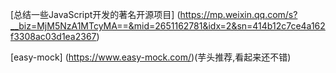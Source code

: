 

[总结一些JavaScript开发的著名开源项目]
(https://mp.weixin.qq.com/s?__biz=MjM5NzA1MTcyMA==&mid=2651162781&idx=2&sn=414b12c7ce4a162f3308ac03d1ea2367)

[easy-mock]
(https://www.easy-mock.com/)(芋头推荐,看起来还不错)
